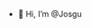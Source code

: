 - 👋 Hi, I’m @Josgu

<!---
Josgu/Josgu is a ✨ special ✨ repository because its `README.md` (this file) appears on your GitHub profile.
You can click the Preview link to take a look at your changes.
--->
